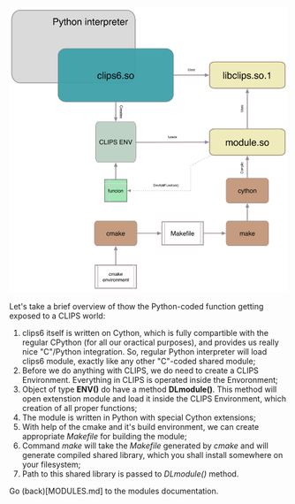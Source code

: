 ![clips6 Architecture](documents/CLIPS6-ARCH.jpg?raw=true)

Let's take a brief overview of thow the Python-coded function getting exposed to a CLIPS world:

1. clips6 itself is written on Cython, which is fully compartible with the regular CPython (for all our oractical purposes), and provides us really nice "C"/Python integration. So, regular Python interpreter will load clips6 module, exactly like any other "C"-coded shared module;
2. Before we do anything with CLIPS, we do need to create a CLIPS Environment. Everything in CLIPS is operated inside the Envoronment;
3. Object of type **ENV()** do have a method **DLmodule()**. This method will open extenstion module and load it inside the CLIPS Environment, which creation of all proper functions;
4. The module is written in Python with special Cython extensions;
5. With help of the cmake and it's build environment, we can create appropriate _Makefile_ for building the module;
6. Command _make_ will take the _Makefile_ generated by _cmake_ and will generate compiled shared library, which you shall install somewhere on your filesystem;
7. Path to this shared library is passed to _DLmodule()_ method.

Go (back)[MODULES.md] to the modules documentation.
